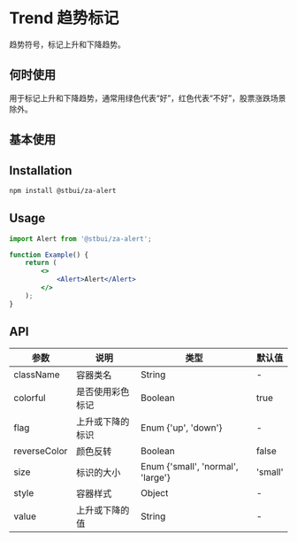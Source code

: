 # Trend 趋势标记

趋势符号，标记上升和下降趋势。

## 何时使用

用于标记上升和下降趋势，通常用绿色代表“好”，红色代表“不好”，股票涨跌场景除外。

## 基本使用

## Installation

```sh
npm install @stbui/za-alert
```

## Usage

```jsx
import Alert from '@stbui/za-alert';

function Example() {
    return (
        <>
            <Alert>Alert</Alert>
        </>
    );
}
```

## API

| 参数         | 说明             | 类型                              | 默认值  |
| ------------ | ---------------- | --------------------------------- | ------- |
| className    | 容器类名         | String                            | -       |
| colorful     | 是否使用彩色标记 | Boolean                           | true    |
| flag         | 上升或下降的标识 | Enum {'up', 'down'}               | -       |
| reverseColor | 颜色反转         | Boolean                           | false   |
| size         | 标识的大小       | Enum {'small', 'normal', 'large'} | 'small' |
| style        | 容器样式         | Object                            | -       |
| value        | 上升或下降的值   | String                            | -       |
